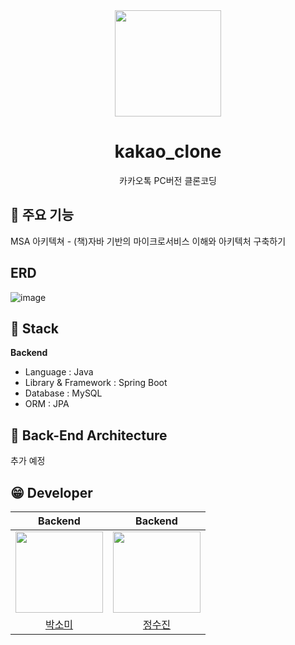 <div align="center"> <img src="https://github.com/fsm12/kakao_clone/assets/74345771/f8a8ade0-f7a8-4aad-865c-5576d3e505da" width=170 height=170> </div>

# <div align="center">kakao_clone</div>
<div align="center">카카오톡 PC버전 클론코딩</div>  


## 📝 주요 기능
MSA 아키텍쳐 - (책)자바 기반의 마이크로서비스 이해와 아키텍처 구축하기

  
## ERD
![image](https://github.com/fsm12/kakao_clone/assets/74345771/ae52eed9-fe1b-4c87-bde6-162b863ceb75)  

## 🔧 Stack
**Backend**
- Language : Java
- Library & Framework : Spring Boot
- Database : MySQL
- ORM : JPA

## 🔨 Back-End Architecture
추가 예정

## 😁 Developer
|Backend|Backend|
|------|---|
|<img src="https://github.com/fsm12/kakao_clone/assets/74345771/8b678e62-7280-4bbc-889f-460aea4d06d1" width=140 height=130>|<img src="https://github.com/fsm12/kakao_clone/assets/74345771/5058056b-bb0b-454d-90e3-28eaad4f91e5" width=140 height=130>|
|<div align="center">[박소미](https://github.com/fsm12)</div>|<div align="center">[정수진](https://github.com/sujin13)</div>|

